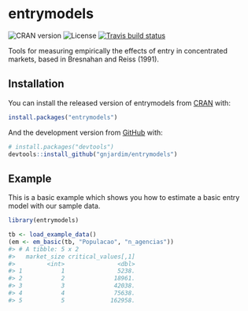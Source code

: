 
<!-- README.md is generated from README.Rmd. Please edit that file -->

# entrymodels

<!-- badges: start -->

![CRAN version](https://www.r-pkg.org/badges/version/entrymodels)
![License](https://img.shields.io/github/license/gnjardim/entrymodels)
[![Travis build
status](https://travis-ci.org/gnjardim/entrymodels.svg?branch=master)](https://travis-ci.org/gnjardim/entrymodels)
<!-- badges: end -->

Tools for measuring empirically the effects of entry in concentrated
markets, based in Bresnahan and Reiss (1991).

## Installation

You can install the released version of entrymodels from
[CRAN](https://CRAN.R-project.org) with:

``` r
install.packages("entrymodels")
```

And the development version from
[GitHub](https://github.com/gnjardim/entrymodels) with:

``` r
# install.packages("devtools")
devtools::install_github("gnjardim/entrymodels")
```

## Example

This is a basic example which shows you how to estimate a basic entry
model with our sample data.

``` r
library(entrymodels)

tb <- load_example_data()
(em <- em_basic(tb, "Populacao", "n_agencias"))
#> # A tibble: 5 x 2
#>   market_size critical_values[,1]
#>         <int>               <dbl>
#> 1           1               5238.
#> 2           2              18961.
#> 3           3              42038.
#> 4           4              75638.
#> 5           5             162958.
```
